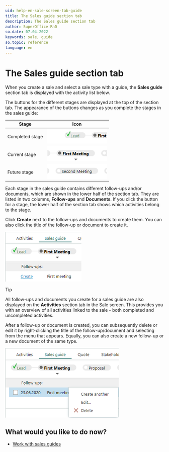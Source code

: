 ```yaml
---
uid: help-en-sale-screen-tab-guide
title: The Sales guide section tab
description: The Sales guide section tab
author: SuperOffice RnD
so.date: 07.04.2022
keywords: sale, guide
so.topic: reference
language: en
---
```


# The Sales guide section tab

When you create a sale and select a sale type with a guide, the **Sales guide** section tab is displayed with the activity list below.

The buttons for the different stages are displayed at the top of the section tab. The appearance of the buttons changes as you complete the stages in the sales guide:

| Stage | Icon |
|---|---|
| Completed stage | ![icon][img1] |
| Current stage | ![icon][img2] |
| Future stage | ![icon][img3] |

Each stage in the sales guide contains different follow-ups and/or documents, which are shown in the lower half of the section tab. They are listed in two columns, **Follow-ups** and **Documents**. If you click the button for a stage, the lower half of the section tab shows which activities belong to the stage.

Click **Create** next to the follow-ups and documents to create them. You can also click the title of the follow-up or document to create it.

![Create follow-up -screenshot][img4]

> [!TIP]
> All follow-ups and documents you create for a sales guide are also displayed on the **Activities** section tab in the Sale screen. This provides you with an overview of all activities linked to the sale - both completed and uncompleted activities.

After a follow-up or document is created, you can subsequently delete or edit it by right-clicking the title of the follow-up/document and selecting from the menu that appears. Equally, you can also create a new follow-up or a new document of the same type.

![Create follow-up -screenshot][img5]

## What would you like to do now?

* [Work with sales guides][1]

<!-- Referenced links -->
[1]: ../sales-guide/working-with-sales-guide.md

<!-- Referenced images -->
[img1]: media/completed-sale-stage.bmp
[img2]: media/current-sale-stage.bmp
[img3]: media/future-sale-stage.bmp
[img4]: media/create-button.bmp
[img5]: media/right-click.bmp
